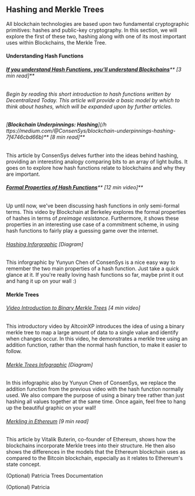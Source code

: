 ## Hashing and Merkle Trees

All blockchain technologies are based upon two fundamental cryptographic primitives: hashes and public-key cryptography.  In this section, we will explore the first of these two, hashing along with one of its most important uses within Blockchains, the Merkle Tree.

#### Understanding Hash Functions

###### [**If you understand Hash Functions, you’ll understand Blockchains**](https://decentralize.today/if-you-understand-hash-functions-youll-understand-blockchains-9088307b745d)** \[3 min read\]**

###### Begin by reading this short introduction to hash functions written by Decentralized Today.  This article will provide a basic model by which to think about hashes, which will be expanded upon by further articles.

###### [**Blockchain Underpinnings: Hashing**](/h ttps://medium.com/@ConsenSys/blockchain-underpinnings-hashing-7f4746cbd66b)** \[8 min read\]**

This article by ConsenSys delves further into the ideas behind hashing, providing an interesting analogy comparing bits to an array of light bulbs.  It goes on to explore how hash functions relate to blockchains and why they are important.

###### [**Formal Properties of Hash Functions**](https://www.youtube.com/embed/pCgD3RgXHEE?start=2433&end=3156&version=3)** \[12 min video\]**

Up until now, we've been discussing hash functions in only semi-formal terms.  This video by Blockchain at Berkeley explores the formal properties of hashes in terms of _preimage resistance_.  Furthermore, it shows these properties in an interesting use case of a commitment scheme, in using hash functions to fairly play a guessing game over the internet.

###### [Hashing Inforgraphic](https://media.consensys.net/guide-hashing-33dc0467c126) \[Diagram\]

This inforgraphic by Yunyun Chen of ConsenSys is a nice easy way to remember the two main properties of a hash function.  Just take a quick glance at it.  If you're really loving hash functions so far, maybe print it out and hang it up on your wall :\)

#### Merkle Trees

###### [Video Introduction to Binary Merkle Trees](https://www.youtube.com/watch?v=MkaiDK_Eido) \[4 min video\]

This introductory video by AltcoinXP introduces the idea of using a binary merkle tree to map a large amount of data to a single value and identify when changes occur.  In this video, he demonstrates a merkle tree using an addition function, rather than the normal hash function, to make it easier to follow.

###### [Merkle Trees Infographic](https://media.consensys.net/ever-wonder-how-merkle-trees-work-c2f8b7100ed3) \[Diagram\]

In this infographic also by Yunyun Chen of ConsenSys, we replace the addition function from the previous video with the hash function normally used.  We also compare the purpose of using a binary tree rather than just hashing all values together at the same time.  Once again, feel free to hang up the beautiful graphic on your wall!

###### [Merkling in Ethereum](https://blog.ethereum.org/2015/11/15/merkling-in-ethereum/) \[9 min read\]

This article by Vitalik Buterin, co-founder of Ethereum, shows how the blockchains incorporate Merkle trees into their structure.  He then also shows the differences in the models that the Ethereum blockchain uses as compared to the Bitcoin blockchain, especially as it relates to Ethereum's state concept.

\(Optional\) Patricia Trees Documentation

\(Optional\) Patricia 

